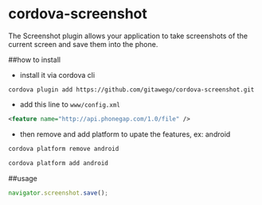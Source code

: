 cordova-screenshot
==================

The Screenshot plugin allows your application to take screenshots of the current screen and save them into the phone.

##how to install

* install it via cordova cli
```
cordova plugin add https://github.com/gitawego/cordova-screenshot.git
```

* add this line to `www/config.xml`
```xml
<feature name="http://api.phonegap.com/1.0/file" />
```
* then remove and add platform to upate the features, ex: android
```bash
cordova platform remove android

cordova platform add android
```

##usage

```js
navigator.screenshot.save();
```
